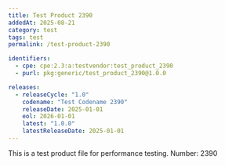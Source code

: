 ```yaml
---
title: Test Product 2390
addedAt: 2025-08-21
category: test
tags: test
permalink: /test-product-2390

identifiers:
  - cpe: cpe:2.3:a:testvendor:test_product_2390
  - purl: pkg:generic/test_product_2390@1.0.0

releases:
  - releaseCycle: "1.0"
    codename: "Test Codename 2390"
    releaseDate: 2025-01-01
    eol: 2026-01-01
    latest: "1.0.0"
    latestReleaseDate: 2025-01-01
---
```


This is a test product file for performance testing. Number: 2390
